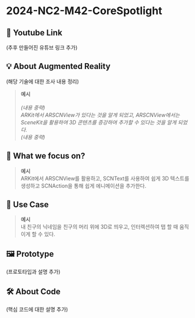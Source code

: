 # 2024-NC2-M42-CoreSpotlight
## 🎥 Youtube Link
(추후 만들어진 유튜브 링크 추가)

## 💡 About Augmented Reality
(해당 기술에 대한 조사 내용 정리)

> **예시** <br/><br/>
_(내용 중략) <br/>
ARKit에서 ARSCNView가 있다는 것을 알게 되었고, ARSCNView에서는 SceneKit을 활용하여 3D 콘텐츠를 증강하여 추가할 수 있다는 것을 알게 되었다. <br/>
(내용 중략)_

## 🎯 What we focus on?
> **예시** <br/> ARKit에서 ARSCNView를 활용하고, SCNText를 사용하여 쉽게 3D 텍스트를 생성하고 SCNAction을 통해 쉽게 에니메이션을 추가한다.

## 💼 Use Case
> **예시** <br/> 내 친구의 닉네임을 친구의 머리 위에 3D로 띄우고, 인터렉션하여 탭 할 때 움직이게 할 수 있다.

## 🖼️ Prototype
(프로토타입과 설명 추가)

## 🛠️ About Code
(핵심 코드에 대한 설명 추가)

